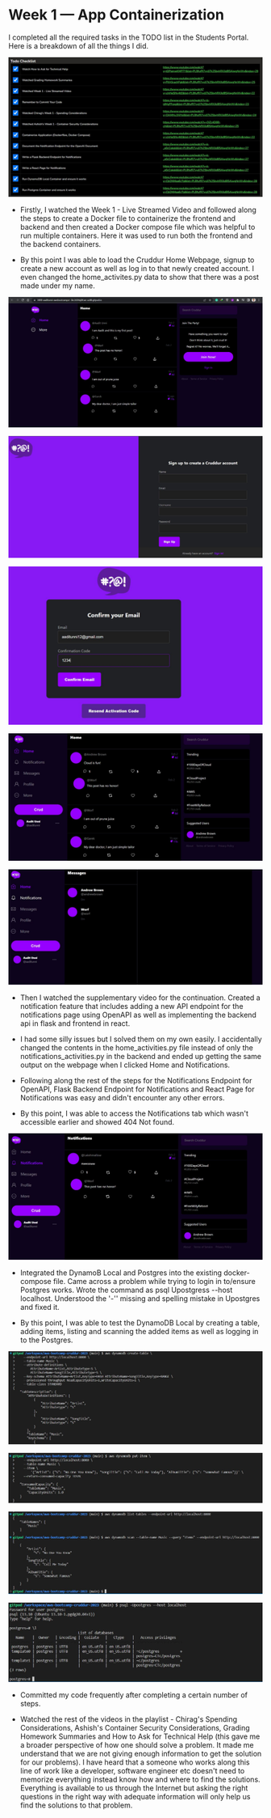 # Week 1 — App Containerization

I completed all the required tasks in the TODO list in the Students Portal. Here is a breakdown of all the things I did.

![Screenshot](https://github.com/aaditunni/aws-bootcamp-cruddur-2023/blob/main/journal/week1/todolist.JPG)

- Firstly, I watched the Week 1 - Live Streamed Video and followed along the steps to  create a Docker file to containerize the frontend and backend and then created a Docker compose file which was helpful to run multiple containers. Here it was used to run both the frontend and the backend containers.

- By this point I was able to load the Cruddur Home Webpage, signup to create a new account as well as log in to that newly created account. I even changed the home_activites.py data to show that there was  a post made under my name.

![Screenshot](https://github.com/aaditunni/aws-bootcamp-cruddur-2023/blob/main/journal/week1/homepage.JPG)

![Screenshot](https://github.com/aaditunni/aws-bootcamp-cruddur-2023/blob/main/journal/week1/signup.JPG)

![Screenshot](https://github.com/aaditunni/aws-bootcamp-cruddur-2023/blob/main/journal/week1/confirmation.JPG)

![Screenshot](https://github.com/aaditunni/aws-bootcamp-cruddur-2023/blob/main/journal/week1/userpage.JPG)

![Screenshot](https://github.com/aaditunni/aws-bootcamp-cruddur-2023/blob/main/journal/week1/dms.JPG)

- Then I watched the supplementary video for the continuation. Created a notification feature that includes adding a new API endpoint for the notifications page using OpenAPI as well as implementing the backend api in flask and frontend in react. 

- I had some silly issues but I solved them on my own easily. I accidentally changed the contents in the home_activities.py file instead of only the notifications_activities.py in the backend and ended up getting the same output on the webpage when I clicked Home and Notifications.

- Following along the rest of the steps for the Notifications Endpoint for OpenAPI, Flask Backend Endpoint for Notifications and React Page for Notifications was easy and didn't encounter any other errors.

- By this point, I was able to access the Notifications tab which wasn't accessible earlier and showed 404 Not found.

![Screenshot](https://github.com/aaditunni/aws-bootcamp-cruddur-2023/blob/main/journal/week1/notifications.JPG)

- Integrated the DynamoB Local and Postgres into the existing docker-compose file. Came across a problem while trying to login in to/ensure Postgres works. Wrote the command as psql Upostgress --host localhost. Understood the '-'' missing and spelling mistake in Upostgres and fixed it. 

- By this point, I was able to test the DynamoDB Local by creating a table, adding items, listing and scanning the added items as well as logging in to the Postgres. 

![Screenshot](https://github.com/aaditunni/aws-bootcamp-cruddur-2023/blob/main/journal/week1/dynamodbcreate.JPG)

![Screenshot](https://github.com/aaditunni/aws-bootcamp-cruddur-2023/blob/main/journal/week1/dynamodbadditem.JPG)

![Screenshot](https://github.com/aaditunni/aws-bootcamp-cruddur-2023/blob/main/journal/week1/dynamodblistandscan.JPG)

![Screenshot](https://github.com/aaditunni/aws-bootcamp-cruddur-2023/blob/main/journal/week1/postgres.JPG)

- Committed my code frequently after completing a certain number of steps.

- Watched the rest of the videos in the playlist - Chirag's Spending Considerations, Ashish's Container Security Considerations, Grading Homework Summaries and How to Ask for Technical Help (this gave me a broader perspective of how one should solve a problem. It made me understand that we are not giving enough information to get the solution for our problems).
I have heard that a someone who works along this line of work like a developer, software engineer etc doesn't need to memorize everything instead know how and where to find the solutions. Everything is available to us through the Internet but asking the right questions in the right way with adequate information will only help us find the solutions to that problem.